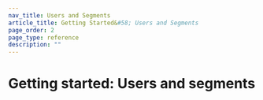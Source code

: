 ```yaml
---
nav_title: Users and Segments
article_title: Getting Started&#58; Users and Segments
page_order: 2
page_type: reference
description: ""
---
```


# Getting started: Users and segments

